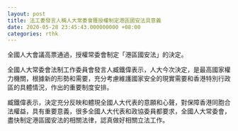 ```yaml
---
layout: post
title: 法工委發言人稱人大常委會獲授權制定港區國安法具意義
date: 2020-05-28 23:45:43.000000000 +08:00
categories: rthk
---
```


全國人大會議高票通過，授權常委會制定「港區國安法」的決定。

全國人大常委會法制工作委員會發言人臧鐵偉表示，人大今次決定，是最高國家權力機關，根據新的形勢和需要，充分考慮維護國家安全的現實需要和香港特別行政區的具體情況，作出的重要制度安排。

臧鐵偉表示，決定充分反映和體現全國人大代表的意願和心聲，對保障香港同胞合法權益，具有重要意義，很多全國人大代表和政協委員都要求，全國人大常委會，盡快制定港區國安法的相關法律，認真做好相關立法工作。
